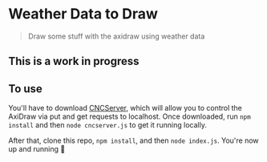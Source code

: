 # Weather Data to Draw

> Draw some stuff with the axidraw using weather data

## This is a work in progress

## To use

You'll have to download [CNCServer](https://github.com/techninja/cncserver), which will allow you to control the AxiDraw via put and get requests to localhost. Once downloaded, run `npm install` and then `node cncserver.js` to get it running locally.

After that, clone this repo, `npm install`, and then `node index.js`. You're now up and running :slightly_smiling_face: